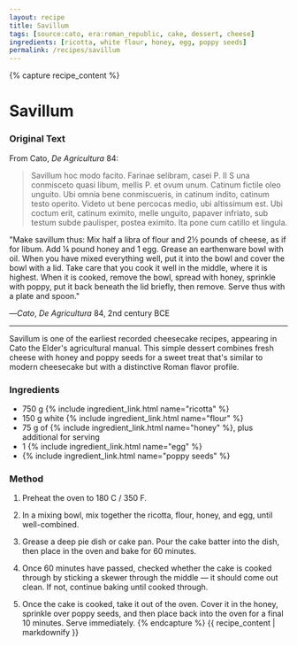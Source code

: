 ```yaml
---
layout: recipe
title: Savillum
tags: [source:cato, era:roman_republic, cake, dessert, cheese]
ingredients: [ricotta, white flour, honey, egg, poppy seeds]
permalink: /recipes/savillum
---
```


{% capture recipe_content %}
# Savillum

### Original Text
From Cato, *De Agricultura* 84:

> Savillum hoc modo facito. Farinae selibram, casei P. II S una conmisceto quasi libum, mellis P. et ovum unum. Catinum fictile oleo unguito. Ubi omnia bene conmiscueris, in catinum indito, catinum testo operito. Videto ut bene percocas medio, ubi altissimum est. Ubi coctum erit, catinum eximito, melle unguito, papaver infriato, sub testum subde paulisper, postea eximito. Ita pone cum catillo et lingula.

"Make savillum thus: Mix half a libra of flour and 2½ pounds of cheese, as if for libum. Add ¼ pound honey and 1 egg. Grease an earthenware bowl with oil. When you have mixed everything well, put it into the bowl and cover the bowl with a lid. Take care that you cook it well in the middle, where it is highest. When it is cooked, remove the bowl, spread with honey, sprinkle with poppy, put it back beneath the lid briefly, then remove. Serve thus with a plate and spoon."

—*Cato*, *De Agricultura* 84, 2nd century BCE

___

Savillum is one of the earliest recorded cheesecake recipes, appearing in Cato the Elder's agricultural manual. This simple dessert combines fresh cheese with honey and poppy seeds for a sweet treat that's similar to modern cheesecake but with a distinctive Roman flavor profile.

### Ingredients
- 750 g {% include ingredient_link.html name="ricotta" %}  
- 150 g white {% include ingredient_link.html name="flour" %}  
- 75 g of {% include ingredient_link.html name="honey" %}, plus additional for serving  
- 1 {% include ingredient_link.html name="egg" %}  
- {% include ingredient_link.html name="poppy seeds" %}

### Method
1. Preheat the oven to 180 C / 350 F.

2. In a mixing bowl, mix together the ricotta, flour, honey, and egg, until well-combined.

3. Grease a deep pie dish or cake pan. Pour the cake batter into the dish, then place in the oven and bake for 60 minutes.

4. Once 60 minutes have passed, checked whether the cake is cooked through by sticking a skewer through the middle — it should come out clean. If not, continue baking until cooked through.

5. Once the cake is cooked, take it out of the oven. Cover it in the honey, sprinkle over poppy seeds, and then place back into the oven for a final 10 minutes. Serve immediately.
{% endcapture %}
{{ recipe_content | markdownify }}